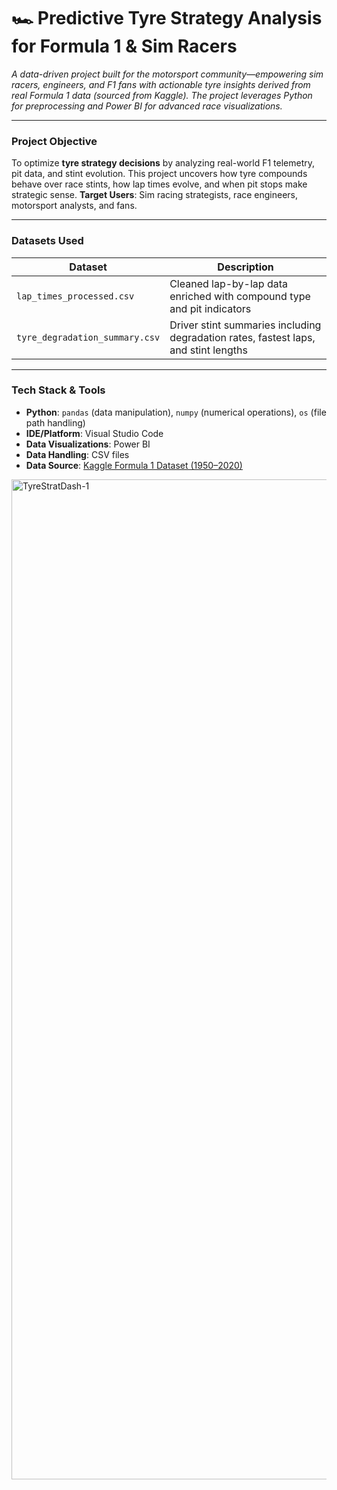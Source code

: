 # 🏎 **Predictive Tyre Strategy Analysis for Formula 1 & Sim Racers**

*A data-driven project built for the motorsport community—empowering sim racers, engineers, and F1 fans with actionable tyre insights derived from real Formula 1 data (sourced from Kaggle). The project leverages Python for preprocessing and Power BI for advanced race visualizations.*

---

### **Project Objective**

To optimize **tyre strategy decisions** by analyzing real-world F1 telemetry, pit data, and stint evolution. This project uncovers how tyre compounds behave over race stints, how lap times evolve, and when pit stops make strategic sense.
**Target Users**: Sim racing strategists, race engineers, motorsport analysts, and fans.

---

### **Datasets Used**

| Dataset                        | Description                                                                         |
| ------------------------------ | ----------------------------------------------------------------------------------- |
| `lap_times_processed.csv`      | Cleaned lap-by-lap data enriched with compound type and pit indicators              |
| `tyre_degradation_summary.csv` | Driver stint summaries including degradation rates, fastest laps, and stint lengths |

---

### **Tech Stack & Tools**

* **Python**: `pandas` (data manipulation), `numpy` (numerical operations), `os` (file path handling)
* **IDE/Platform**: Visual Studio Code
* **Data Visualizations**: Power BI
* **Data Handling**: CSV files
* **Data Source**: [Kaggle Formula 1 Dataset (1950–2020)](https://www.kaggle.com/datasets/rohanrao/formula-1-world-championship-1950-2020)

<img width="2767" height="1600" alt="TyreStratDash-1" src="https://github.com/user-attachments/assets/2acac9ca-95d5-4d82-a2fa-aac45bfb4c8a" />
